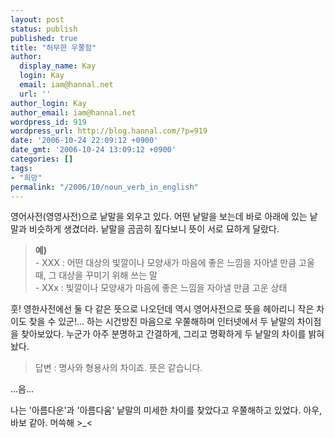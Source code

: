 ```yaml
---
layout: post
status: publish
published: true
title: "허무한 우쭐함"
author:
  display_name: Kay
  login: Kay
  email: iam@hannal.net
  url: ''
author_login: Kay
author_email: iam@hannal.net
wordpress_id: 919
wordpress_url: http://blog.hannal.com/?p=919
date: '2006-10-24 22:09:12 +0900'
date_gmt: '2006-10-24 13:09:12 +0900'
categories: []
tags:
- "희망"
permalink: "/2006/10/noun_verb_in_english"
---
```

<p>영어사전(영영사전)으로 낱말을 외우고 있다. 어떤 낱말을 보는데 바로 아래에 있는 낱말과 비슷하게 생겼더라. 낱말을 곰곰히 짚다보니 뜻이 서로 묘하게 달랐다.</p>
<blockquote><p><strong>예)</strong><br />
- XXX : 어떤 대상의 빛깔이나 모양새가 마음에 좋은 느낌을 자아낼 만큼 고울 때, 그 대상을 꾸미기 위해 쓰는 말<br />
- XXx : 빛깔이나 모양새가 마음에 좋은 느낌을 자아낼 만큼 고운 상태</p></blockquote>
<p>훗! 영한사전에선 둘 다 같은 뜻으로 나오던데 역시 영어사전으로 뜻을 헤아리니 작은 차이도 찾을 수 있군!... 하는 시건방진 마음으로 우쭐해하며 인터넷에서 두 낱말의 차이점을 찾아보았다. 누군가 아주 분명하고 간결하게, 그리고 명확하게 두 낱말의 차이를 밝혀놨다.</p>
<blockquote><p>답변 : 명사와 형용사의 차이죠. 뜻은 같습니다.</p></blockquote>
<p>...음...</p>
<p>나는 '아름다운'과 '아름다움' 낱말의 미세한 차이를 찾았다고 우쭐해하고 있었다. 아우, 바보 같아. 머쓱해 &gt;_&lt;</p>
